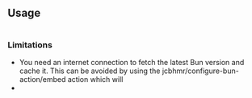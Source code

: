 ## Usage

```yml

```

### Limitations

- You need an internet connection to fetch the latest Bun version and cache it. This can be avoided by using the jcbhmr/configure-bun-action/embed action which will 
-
